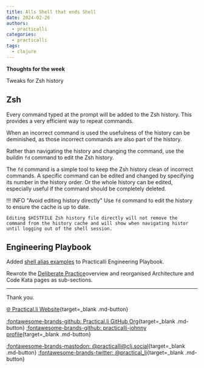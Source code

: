 ```yaml
---
title: Alls Shell that ends Shell
date: 2024-02-26
authors:
  - practicalli
categories:
  - practicalli
tags:
  - clojure
---
```


**Thoughts for the week**

Tweaks for Zsh history

<!-- more -->

## Zsh

Every command typed at the prompt will be added to the Zsh history.  This provides a very efficient way to repeat commands.

When an incorrect command is used the usefulness of the history can be deminished, as those incorrect commands are also part of the history. 

Rather than navigating the history and changing the command, use the buildin `fd` command to edit the Zsh history.

The `fd` command is a simple tool to keep the Zsh history clean of incorrect commands.  A specific command can be edited and changed by specifying its number in the history order.  Or the whole history can be edited, especially useful if the command should be completely deleted.


!!! INFO "Avoid editing history directly"
    Use `fd` command to edit the history to ensure the cache is up to date.

    Editing $HISTFILE Zsh history file directly will not remove the command from the history cache and will show when navigating histor until logging out of the shell session.


## Engineering Playbook

Added [shell alias examples](https://practical.li/engineering-playbook/os/shell/) to Practicalli Engineering Playbook.

Rewrote the [Deliberate Practice](http://practical.li/engineering-playbook/practices/deliberate-practice/)overview and reorganised Architecture and Code Kata pages as sub-sections.


---
Thank you.

[:globe_with_meridians: Practical.li Website](https://practical.li){target=_blank .md-button} 

[:fontawesome-brands-github: Practical.li GitHub Org](https://github.com/practicalli){target=_blank .md-button} 
[:fontawesome-brands-github: practicalli-johnny profile](https://github.com/practicalli-johnny){target=_blank .md-button}

[:fontawesome-brands-mastodon: @practicalli@clj.social](https://clj.social/@practicalli){target=_blank .md-button}
[:fontawesome-brands-twitter: @practical_li](https://twitter.com/practcial_li){target=_blank .md-button}

